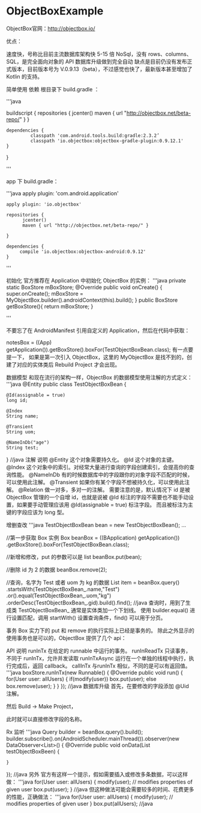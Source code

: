 # ObjectBoxExample

ObjectBox官网：http://objectbox.io/

优点：

速度快，号称比目前主流数据库架构快 5-15 倍
NoSql，没有 rows、columns、SQL，是完全面向对象的 API
数据库升级做到完全自动
缺点是目前仍没有发布正式版本，目前版本号为 V.0.9.13（beta），不过感觉也快了，最新版本甚至增加了 Kotlin 的支持。

简单使用
依赖
根目录下 build.gradle ：

'''java

buildscript {
          repositories {
                  jcenter()
              maven { url "http://objectbox.net/beta-repo/" }
      }

    dependencies {
             classpath 'com.android.tools.build:gradle:2.3.2’
             classpath 'io.objectbox:objectbox-gradle-plugin:0.9.12.1'
    }
}

'''


app 下 build.gradle：


'''java
apply plugin: 'com.android.application'

    apply plugin: 'io.objectbox'

    repositories {
          jcenter()
          maven { url "http://objectbox.net/beta-repo/" }

    }

    dependencies {
         compile 'io.objectbox:objectbox-android:0.9.12'
    }
    
'''


初始化
官方推荐在 Application 中初始化 ObjectBox 的实例：
'''java
private static BoxStore mBoxStore;
@Override
public void onCreate() {
    super.onCreate();
    mBoxStore = MyObjectBox.builder().androidContext(this).build();
}
public BoxStore getBoxStore(){
    return mBoxStore;
}

'''


不要忘了在 AndroidManifest 引用自定义的 Application，然后在代码中获取：

notesBox = ((App) getApplication()).getBoxStore().boxFor(TestObjectBoxBean.class);
有一点要提一下， 如果是第一次引入 ObjectBox，这里的 MyObjectBox 是找不到的，创建了对应的实体类后 Rebuild Project 才会出现。

数据模型
和现在流行的架构一样，ObjectBox 的数据模型使用注解的方式定义：
'''java
@Entity
public class TestObjectBoxBean {

    @Id(assignable = true)
    long id;

    @Index
    String name;

    @Transient
    String uom;

    @NameInDb("age")
    String test;
}
//java
注解	说明
@Entity	这个对象需要持久化。
@Id	这个对象的主键。
@Index	这个对象中的索引。对经常大量进行查询的字段创建索引，会提高你的查询性能。
@NameInDb	有的时候数据库中的字段跟你的对象字段不匹配的时候，可以使用此注解。
@Transient	如果你有某个字段不想被持久化，可以使用此注解。
@Relation	做一对多，多对一的注解。
需要注意的是，默认情况下 id 是被 ObjectBox 管理的一个自增 id，也就是说被 @Id 标注的字段不需要也不能手动设置，如果要手动管理应该用 @Id(assignable = true) 标注字段。
而且被标注为主键的字段应该为 long 型。

增删查改
'''java
TestObjectBoxBean bean = new TestObjectBoxBean();
...

//第一步获取 Box 实例
Box<TestObjectBoxBean> beanBox = ((BApplication) getApplication())
        .getBoxStore().boxFor(TestObjectBoxBean.class);

//新增和修改，put 的参数可以是 list
beanBox.put(bean);

//删除 id 为 2 的数据
beanBox.remove(2);

//查询，名字为 Test 或者 uom 为 kg 的数据
List<TestObjectBoxBean> item = beanBox.query()
        .startsWith(TestObjectBoxBean_.name,"Test")
        .or().equal(TestObjectBoxBean_.uom,"kg")
        .orderDesc(TestObjectBoxBean_.gid).build().find();
//java
查询时，用到了生成类 TestObjectBoxBean_ 通常是实体类加一个下划线。
使用 builder.equal() 进行设置匹配，调用 startWith() 设置查询条件，find() 可以用于分页。

事务
Box 实力下的 put 和 remove 的执行实际上已经是事务的。
除此之外显示的使用事务也是可以的，ObjectBox 提供了几个 api：

API	说明
runInTx	在给定的 runnable 中运行的事务。
runInReadTx	只读事务，不同于 runInTx，允许并发读取
runInTxAsync	运行在一个单独的线程中执行，执行完成后，返回 callback。
callInTx	与runInTx 相似，不同的是可以有返回值。
'''java
boxStore.runInTx(new Runnable() {
  @Override
  public void run() {
     for(User user: allUsers) {
         if(modify(user)) box.put(user);
         else box.remove(user);
       }
    }
});
//java
数据库升级
首先，在要修改的字段添加 @Uid 注解。



然后 Build -> Make Project，



此时就可以直接修改字段的名称。

Rx 监听
'''java
Query<TestObjectBoxBean> builder = beanBox.query().build();
builder.subscribe().on(AndroidScheduler.mainThread()).observer(new DataObserver<List<TestObjectBoxBean>>() {
    @Override
    public void onData(List<TestObjectBoxBean> testObjectBoxBeen) {

    }
});
//java
另外
官方有这样一个提示，假如需要插入或修改多条数据，可以这样做：
'''java
for(User user: allUsers) {
   modify(user); // modifies properties of given user
   box.put(user);
}
//java
但这种做法可能会需要较多的时间、花费更多的性能，正确做法：
'''java
for(User user: allUsers) {
   modify(user); // modifies properties of given user
}
box.put(allUsers);
//java
